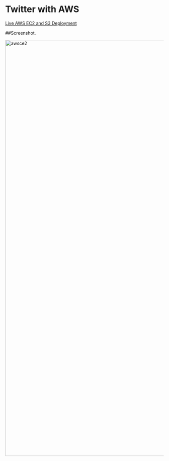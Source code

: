 # Twitter with AWS 



[Live AWS EC2 and S3 Deployment](http://ec2-13-48-86-60.eu-north-1.compute.amazonaws.com/)




##Screenshot.

<img width="1324" alt="awsce2" src="https://github.com/anugrahmasih261/awstwitter/assets/65607767/e23dbb8f-e19e-4563-b425-70982ca37469">

